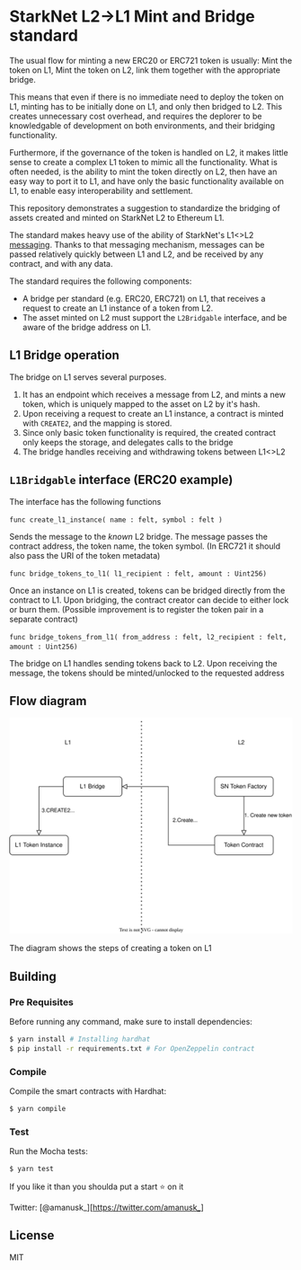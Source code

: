 # StarkNet L2->L1 Mint and Bridge standard

The usual flow for minting a new ERC20 or ERC721 token is usually: Mint the token on L1, Mint the token on L2, link them together with the appropriate bridge.

This means that even if there is no immediate need to deploy the token on L1, minting has to be initially done on L1, and only then bridged to L2. This creates unnecessary cost overhead, and requires the deplorer to be knowledgable of development on both environments, and their bridging functionality.

Furthermore, if the governance of the token is handled on L2, it makes little sense to create a complex L1 token to mimic all the functionality.
What is often needed, is the ability to mint the token directly on L2, then have an easy way to port it to L1, and have only the basic functionality available on L1, to enable easy interoperability and settlement.

This repository demonstrates a suggestion to standardize the bridging of assets created and minted on StarkNet L2 to Ethereum L1.

The standard makes heavy use of the ability of StarkNet's L1\<\>L2 [messaging](https://docs.starknet.io/docs/L1%3C%3EL2%20Communication/messaging-mechanism). Thanks to that messaging mechanism, messages can be passed relatively quickly between L1 and L2, and be received by any contract, and with any data.

The standard requires the following components:

- A bridge per standard (e.g. ERC20, ERC721) on L1, that receives a request to create an L1 instance of a token from L2.
- The asset minted on L2 must support the `L2Bridgable` interface, and be aware of the bridge address on L1.

## L1 Bridge operation

The bridge on L1 serves several purposes.

1. It has an endpoint which receives a message from L2, and mints a new token, which is uniquely mapped to the asset on L2 by it's hash.
2. Upon receiving a request to create an L1 instance, a contract is minted with `CREATE2`, and the mapping is stored.
3. Since only basic token functionality is required, the created contract only keeps the storage, and delegates calls to the bridge
4. The bridge handles receiving and withdrawing tokens between L1\<\>L2

## `L1Bridgable` interface (ERC20 example)

The interface has the following functions

`func create_l1_instance( name : felt, symbol : felt )`

Sends the message to the _known_ L2 bridge. The message passes the contract address, the token name, the token symbol.
(In ERC721 it should also pass the URI of the token metadata)

`func bridge_tokens_to_l1( l1_recipient : felt, amount : Uint256)`

Once an instance on L1 is created, tokens can be bridged directly from the contract to L1. Upon bridging, the contract creator can decide to either lock or burn them.
(Possible improvement is to register the token pair in a separate contract)

`func bridge_tokens_from_l1( from_address : felt, l2_recipient : felt, amount : Uint256)`

The bridge on L1 handles sending tokens back to L2. Upon receiving the message, the tokens should be minted/unlocked to the requested address

## Flow diagram

![diagram](./assets/L2L1Bridge.drawio.svg)

The diagram shows the steps of creating a token on L1

## Building

### Pre Requisites

Before running any command, make sure to install dependencies:

```sh
$ yarn install # Installing hardhat
$ pip install -r requirements.txt # For OpenZeppelin contract
```

### Compile

Compile the smart contracts with Hardhat:

```sh
$ yarn compile
```

### Test

Run the Mocha tests:

```sh
$ yarn test
```

If you like it than you shoulda put a start ⭐ on it

Twitter: [@amanusk\_][https://twitter.com/amanusk_]

## License

MIT
